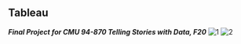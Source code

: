 ## Tableau

_**Final Project for CMU 94-870 Telling Stories with Data, F20**_
![1](https://public.tableau.com/views/final_project_16020288935970/1?:language=en&:embed=y&:embed_code_version=3&:loadOrderID=0&:display_count=y&publish=yes&:origin=viz_share_link)
![2](https://user-images.githubusercontent.com/38139294/95285343-9407f780-082e-11eb-8b97-e931278723f5.png)
